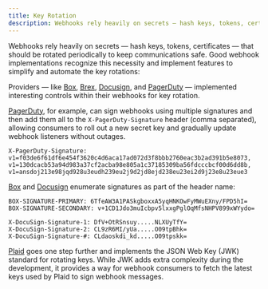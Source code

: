 ```yaml
---
title: Key Rotation
description: Webhooks rely heavily on secrets — hash keys, tokens, certificates — that should be rotated periodically to keep communications safe. Good webhook implementations recognize this necessity and implement features to simplify and automate the key rotations
--- 
```


Webhooks rely heavily on secrets — hash keys, tokens, certificates — that should be rotated periodically to keep communications safe. Good webhook implementations recognize this necessity and implement features to simplify and automate the key rotations:

Providers — like [Box](https://developer.box.com/guides/webhooks/v2/signatures-v2/), [Brex](https://developer.brex.com/docs/webhooks/), [Docusign](https://developers.docusign.com/platform/webhooks/connect/hmac/), and [PagerDuty](https://developer.pagerduty.com/docs/ZG9jOjExMDI5NTkz-verifying-signatures) — implemented interesting controls within their webhooks for key rotation. 

[PagerDuty](https://developer.pagerduty.com/docs/ZG9jOjExMDI5NTkz-verifying-signatures), for example, can sign webhooks using multiple signatures and then add them all to the `X-PagerDuty-Signature` header (comma separated), allowing consumers to roll out a new secret key and gradually update webhook listeners without outages.

```
X-PagerDuty-Signature:
v1=f03de6f61df6e454f3620c4d6aca17ad072d3f8bbb2760eac3b2ad391b5e8073,
v1=130dcacb53a94d983a37cf2acba98e805a1c37185309ba56fdcccbcf00d6dd8b,
v1=ansdoj213e98jqd928u3eudh239eu2j9d2jd8ejd238eu23ei2d9j23e8u23eue3
```

[Box](https://developer.box.com/guides/webhooks/v2/signatures-v2/) and [Docusign](https://developers.docusign.com/platform/webhooks/connect/hmac/) enumerate signatures as part of the header name:

```
BOX-SIGNATURE-PRIMARY: 6TfeAW3A1PASkgboxxA5yqHNKOwFyMWuEXny/FPD5hI=
BOX-SIGNATURE-SECONDARY: v+1CD1Jdo3muIcbpv5lxxgPglOqMfsNHPV899xWYydo=
```

```
X-DocuSign-Signature-1: DfV+OtRSnsuy.....NLXUyTfY=
X-DocuSign-Signature-2: CL9zR6MI/yUa.....O09tpBhk=
X-DocuSign-Signature-#: CLdaoskdi_kd.....O09tpskk=
```

[Plaid](https://plaid.com/docs/api/webhooks/webhook-verification/) goes one step further and implements the JSON Web Key (JWK) standard for rotating keys. While JWK adds extra complexity during the development, it provides a way for webhook consumers to fetch the latest keys used by Plaid to sign webhook messages. 